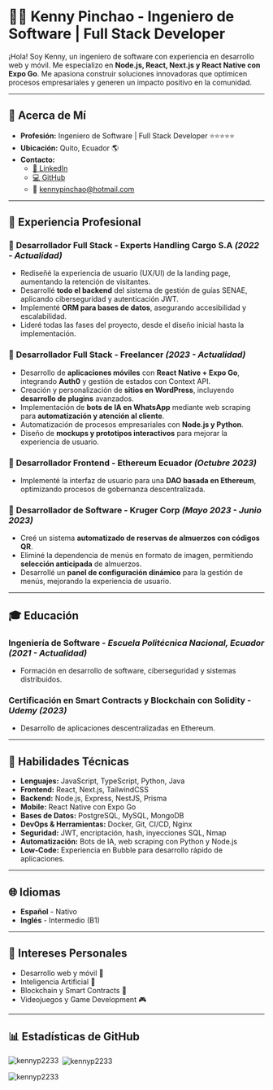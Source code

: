 # 👨‍💻 Kenny Pinchao - Ingeniero de Software | Full Stack Developer 

¡Hola! Soy Kenny, un ingeniero de software con experiencia en desarrollo web y móvil. Me especializo en **Node.js, React, Next.js y React Native con Expo Go**. Me apasiona construir soluciones innovadoras que optimicen procesos empresariales y generen un impacto positivo en la comunidad. 

---

## 🚀 Acerca de Mí 

- **Profesión:** Ingeniero de Software | Full Stack Developer ⭐⭐⭐⭐⭐
- **Ubicación:** Quito, Ecuador 🌎
- **Contacto:** 
  - [📌 LinkedIn](https://www.linkedin.com/in/kenny-pinchao-54543825b/)
  - [💻 GitHub](https://github.com/tu-usuario-de-github)
  - 📧 kennypinchao@hotmail.com

---

## 💼 Experiencia Profesional 

### 🔹 **Desarrollador Full Stack - Experts Handling Cargo S.A** *(2022 - Actualidad)*
- Rediseñé la experiencia de usuario (UX/UI) de la landing page, aumentando la retención de visitantes.
- Desarrollé **todo el backend** del sistema de gestión de guías SENAE, aplicando ciberseguridad y autenticación JWT.
- Implementé **ORM para bases de datos**, asegurando accesibilidad y escalabilidad.
- Lideré todas las fases del proyecto, desde el diseño inicial hasta la implementación.

### 🔹 **Desarrollador Full Stack - Freelancer** *(2023 - Actualidad)*
- Desarrollo de **aplicaciones móviles** con **React Native + Expo Go**, integrando **Auth0** y gestión de estados con Context API.
- Creación y personalización de **sitios en WordPress**, incluyendo **desarrollo de plugins** avanzados.
- Implementación de **bots de IA en WhatsApp** mediante web scraping para **automatización y atención al cliente**.
- Automatización de procesos empresariales con **Node.js y Python**.
- Diseño de **mockups y prototipos interactivos** para mejorar la experiencia de usuario.

### 🔹 **Desarrollador Frontend - Ethereum Ecuador** *(Octubre 2023)*
- Implementé la interfaz de usuario para una **DAO basada en Ethereum**, optimizando procesos de gobernanza descentralizada.

### 🔹 **Desarrollador de Software - Kruger Corp** *(Mayo 2023 - Junio 2023)*
- Creé un sistema **automatizado de reservas de almuerzos con códigos QR**.
- Eliminé la dependencia de menús en formato de imagen, permitiendo **selección anticipada** de almuerzos.
- Desarrollé un **panel de configuración dinámico** para la gestión de menús, mejorando la experiencia de usuario.

---

## 🎓 Educación 

### **Ingeniería de Software** - *Escuela Politécnica Nacional, Ecuador* *(2021 - Actualidad)*  
- Formación en desarrollo de software, ciberseguridad y sistemas distribuidos.

### **Certificación en Smart Contracts y Blockchain con Solidity** - *Udemy* *(2023)*  
- Desarrollo de aplicaciones descentralizadas en Ethereum.

---

## 🔧 Habilidades Técnicas 

- **Lenguajes:** JavaScript, TypeScript, Python, Java
- **Frontend:** React, Next.js, TailwindCSS
- **Backend:** Node.js, Express, NestJS, Prisma
- **Mobile:** React Native con Expo Go
- **Bases de Datos:** PostgreSQL, MySQL, MongoDB
- **DevOps & Herramientas:** Docker, Git, CI/CD, Nginx
- **Seguridad:** JWT, encriptación, hash, inyecciones SQL, Nmap
- **Automatización:** Bots de IA, web scraping con Python y Node.js
- **Low-Code:** Experiencia en Bubble para desarrollo rápido de aplicaciones.

---

## 🌐 Idiomas 

- **Español** - Nativo
- **Inglés** - Intermedio (B1)

---

## 🌟 Intereses Personales 

- Desarrollo web y móvil 📱
- Inteligencia Artificial 🤖
- Blockchain y Smart Contracts 🔗
- Videojuegos y Game Development 🎮

---

## 📊 Estadísticas de GitHub

<p><img align="left" src="https://github-readme-stats.vercel.app/api/top-langs?username=kennyp2233&show_icons=true&locale=en&layout=compact" alt="kennyp2233" /></p>

<p>&nbsp;<img align="center" src="https://github-readme-stats.vercel.app/api?username=kennyp2233&show_icons=true&locale=en" alt="kennyp2233" /></p>

<p><img align="center" src="https://github-readme-streak-stats.herokuapp.com/?user=kennyp2233&" alt="kennyp2233" /></p>

